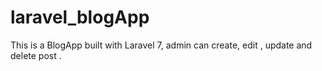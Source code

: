 
# laravel_blogApp
This is a BlogApp built  with Laravel 7,  admin can create, edit , update and delete post . 